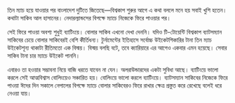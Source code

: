 তিন ম্যাচ হয়ে যাওয়ার পর বাংলাদেশ দুটিতে জিতেছে—বিশ্বকাপ শুরুর আগে এ কথা বললে মনে হয় সবাই খুশি হতেন। কথাটা সাকিব আল হাসানের। নেদারল্যান্ডসের বিপক্ষে ম্যাচে নিজেকে ফিরে পাওয়ার পর।

সেই ফিরে পাওয়া অবশ্য শুধুই ব্যাটিংয়ে। বোলার সাকিব এখনো দেখা দেননি। যদিও টি-টোয়েন্টি বিশ্বকাপ ব্যাটসম্যান সাকিবের চেয়ে বোলার সাকিবেরই বেশি কীর্তিধন্য। টুর্নামেন্টের ইতিহাসে সর্বোচ্চ উইকেটশিকারির টানা তিন ম্যাচ উইকেটশূন্য থাকাটা রীতিমতো এক বিস্ময়। বিস্ময় বলছি বটে, তবে ক্যারিয়ারে এর আগেও একবার এমন হয়েছে। সেবার সাকিব টানা চার ম্যাচে উইকেট পাননি।

এবারও তা হওয়ার সম্ভাবনা নিয়ে বাজি ধরতে যাবেন না যেন। অলরাউন্ডারদের একটা সুবিধা আছে। ব্যাটিংয়ে ভালো করলে সেই আত্মবিশ্বাস বোলিংয়েও সঞ্চারিত হয়। বোলিংয়ে ভালো করলে ব্যাটিংয়ে। ব্যাটসম্যান সাকিবের নিজেকে ফিরে পাওয়া ঈদের দিন সকালে নেপালের বিপক্ষে ম্যাচে বোলার সাকিবেরও ফিরে রাখার ক্ষেত্র প্রস্তুত করে রেখেছে বলেই ধরে নেওয়া যায়।
